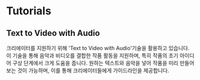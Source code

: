 # Tutorials

## Text to Video with Audio
크리에이터를 지원하기 위해 'Text to Video with Audio'기술을 활용하고 있습니다. 이 기술을 통해 음악과 비디오를 결합한 작품 활동을 지원하며, 특히 작품의 초기 아이디어 구상 단계에서 크게 도움을 줍니다. 원하는 텍스트와 음악을 넣어 작품을 미리 만들어보는 것이 가능하며, 이를 통해 크리에이터들에게 가이드라인을 제공합니다.